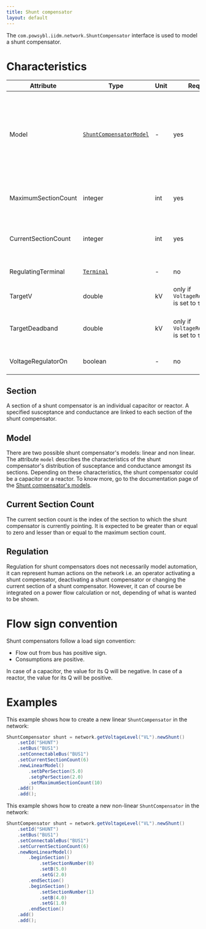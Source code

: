 ```yaml
---
title: Shunt compensator
layout: default
---
```


The `com.powsybl.iidm.network.ShuntCompensator` interface is used to model a shunt compensator.

# Characteristics

| Attribute | Type | Unit | Required | Default value | Description |
| --------- | ---- | ---- |-------- | ------------- | ----------- |
| Model | [`ShuntCompensatorModel`](shuntCompensatorModel.md) | - | yes | - | Model describing how susceptance and conductance are split amongst the shunt compensator's sections |
| MaximumSectionCount| integer | int | yes | - | The maximum number of sections that may be switched on |
| CurrentSectionCount | integer | int | yes | - | The current number of section that may be switched on |
| RegulatingTerminal | [`Terminal`](terminal.md) | - | no | The shunt compensator's terminal | The terminal used for regulation |
| TargetV | double | kV | only if `VoltageRegulatorOn` is set to `true` | - |  The voltage target |
| TargetDeadband | double | kV | only if `VoltageRegulatorOn` is set to `true` | - | The deadband used to avoid excessive update of controls |
| VoltageRegulatorOn | boolean | - | no | false | The voltage regulating status |

## Section
A section of a shunt compensator is an individual capacitor or reactor.
A specified susceptance and conductance are linked to each section of the shunt compensator.

## Model
There are two possible shunt compensator's models: linear and non linear. The attribute `model` describes the characteristics of the shunt compensator's distribution of susceptance
and conductance amongst its sections. Depending on these characteristics, the shunt compensator could be a capacitor or a reactor.
To know more, go to the documentation page of the [Shunt compensator's models](shuntCompensatorModel.md).

## Current Section Count
The current section count is the index of the section to which the shunt compensator is currently pointing.
It is expected to be greater than or equal to zero and lesser than or equal to the maximum section count.

## Regulation
Regulation for shunt compensators does not necessarily model automation, it can represent human actions on the network
i.e. an operator activating a shunt compensator, deactivating a shunt compensator or changing the current section of a shunt compensator.
However, it can of course be integrated on a power flow calculation or not, depending of what is wanted to be shown.

# Flow sign convention
Shunt compensators follow a load sign convention:
- Flow out from bus has positive sign.
- Consumptions are positive.

In case of a capacitor, the value for its Q will be negative.
In case of a reactor, the value for its Q will be positive.

# Examples
This example shows how to create a new linear `ShuntCompensator` in the network:
```java
ShuntCompensator shunt = network.getVoltageLevel("VL").newShunt()
    .setId("SHUNT")
    .setBus("BUS1")
    .setConnectableBus("BUS1")
    .setCurrentSectionCount(6)
    .newLinearModel()
        .setbPerSection(5.0)
        .setgPerSection(2.0)
        .setMaximumSectionCount(10)
    .add()
    .add();
```

This example shows how to create a new non-linear `ShuntCompensator` in the network:
```java
ShuntCompensator shunt = network.getVoltageLevel("VL").newShunt()
    .setId("SHUNT")
    .setBus("BUS1")
    .setConnectableBus("BUS1")
    .setCurrentSectionCount(6)
    .newNonLinearModel()
        .beginSection()
            .setSectionNumber(0)
            .setB(5.0)
            .setG(2.0)
        .endSection()
        .beginSection()
            .setSectionNumber(1)
            .setB(4.0)
            .setG(1.0)
        .endSection()
    .add()
    .add();
```
